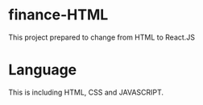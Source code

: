 # finance-HTML
This project prepared to change from HTML to React.JS

# Language
This is including HTML, CSS and JAVASCRIPT.
